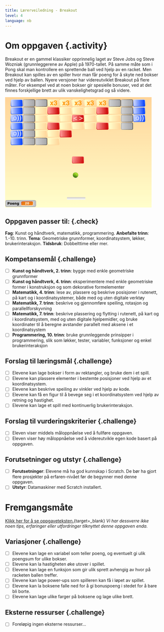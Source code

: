 ```yaml
---
title: Lærerveiledning - Breakout
level: 4
language: nb
---
```


# Om oppgaven {.activity}
Breakout er en gammel klassiker opprinnelig laget av Steve Jobs og
Steve Wozniak (grunnleggerene av Apple) på 1970-tallet. På samme måte
som i Pong skal man kontrollere en sprettende ball ved hjelp av en
racket. Men Breakout kan spilles av en spiller hvor man får poeng for
å skyte ned bokser ved hjelp av ballen. Nyere versjoner har
videreutviklet Breakout på flere måter. For eksempel ved at noen
bokser gir spesielle bonuser, ved at det finnes forskjellige brett av
ulik vanskelighetsgrad og så videre.

![](breakout.png)

## Oppgaven passer til: {.check}
 __Fag__: Kunst og håndtverk, matematikk, programmering.
__Anbefalte trinn__: 1.-10. trinn.
__Tema__: Geometriske grunnformer, koordinatsystem, løkker, brukerinteraksjon.
__Tidsbruk__: Dobbelttime eller mer.

## Kompetansemål {.challenge}
- [ ] __Kunst og håndtverk, 2. trinn__: bygge med enkle geometriske grunnformer
- [ ] __Kunst og håndtverk, 4. trinn__: eksperimentere med enkle geometriske former i konstruksjon og som dekorative formelementer
- [ ] __Matematikk, 4. trinn__: lese av, plassere og beskrive posisjoner i rutenett, på kart og i koordinatsystemer, både med og uten digitale verktøy
- [ ] __Matematikk, 7. trinn__: beskrive og gjennomføre speiling, rotasjon og parallellforskyvning
- [ ] __Matematikk, 7. trinn__: beskrive plassering og flytting i rutenett, på kart og i koordinatsystem, med og uten digitale hjelpemidler, og bruke koordinater til å beregne avstander parallelt med aksene i et koordinatsystem
- [ ] __Programmering, 10. trinn__: bruke grunnleggende prinsipper i programmering, slik som løkker, tester, variabler, funksjoner og enkel brukerinteraksjon

## Forslag til læringsmål {.challenge}
- [ ] Elevene kan lage bokser i form av rektangler, og bruke dem i et spill.
- [ ] Elevene kan plassere elementer i bestemte posisjoner ved hjelp av et koordinatsystem.
- [ ] Elevene kan beskrive speiling av vinkler ved hjelp av kode.
- [ ] Elevene kan få en figur til å bevege seg i et koordinatsystem ved hjelp av retning og hastighet.
- [ ] Elevene kan lage et spill med kontinuerlig brukerinteraksjon.

## Forslag til vurderingskriterier {.challenge}
- [ ] Eleven viser middels måloppnåelse ved å fullføre oppgaven.
- [ ] Eleven viser høy måloppnåelse ved å videreutvikle egen kode basert på oppgaven.

## Forutsetninger og utstyr {.challenge}
- [ ] __Forutsetninger__: Elevene må ha god kunnskap i Scratch. De bør ha gjort flere prosjekter på erfaren-nivået før de begynner med denne oppgaven.
- [ ] __Utstyr__: Datamaskiner med Scratch installert.

# Fremgangsmåte
[Klikk her for å se oppgaveteksten.](../breakout/breakout.html){target=_blank}
_Vi har dessverre ikke noen tips, erfaringer eller utfordringer tilknyttet denne oppgaven enda._

## Variasjoner {.challenge}
- [ ] Elevene kan lage en variabel som teller poeng, og eventuelt gi ulik poengsum for ulike bokser.
- [ ] Elevene kan la hastigheten øke utover i spillet.
- [ ] Elevene kan lage en funksjon som gir ulik sprett avhengig av hvor på racketen ballen treffer.
- [ ] Elevene kan lage power-ups som spilleren kan få i løpet av spillet.
- [ ] Elevene kan la boksene falle ned for å gi bonuspoeng i stedet for å bare bli borte.
- [ ] Elevene kan lage ulike farger på boksene og lage ulike brett.

## Eksterne ressurser {.challenge}
- [ ] Foreløpig ingen eksterne ressurser...
